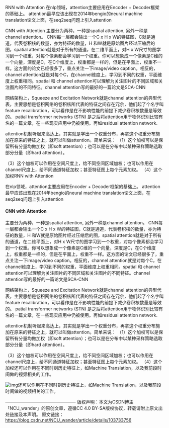 RNN with Attention
在nlp领域，attention主要应用在Encoder + Decoder框架的基础上。
attention最早应该出现在2014年bengio的neural machine translation论文上面，在seq2seq问题上引入attention

CNN with Attention
主要分为两种，一种是spatial attention, 另外一种是channel attention。
CNN每一层都会输出一个C x H x W的特征图，C就是通道，代表卷积核的数量，亦为特征的数量，H 和W就是原始图片经过压缩后的图，spatial attention就是对于所有的通道，在二维平面上，对H x W尺寸的图学习到一个权重，对每个像素都会学习到一个权重。你可以想象成一个像素是C维的一个向量，深度是C，在C个维度上，权重都是一样的，但是在平面上，权重不一样。这方面的论文已经很多了，重点关注一下image/video caption。相反的，channel attention就是对每个C，在channel维度上，学习到不同的权重，平面维度上权重相同。spatial 和 channel attention可以理解为关注图片的不同区域和关注图片的不同特征。channel attention写的最好的一篇论文是SCA-CNN

网络架构上，Squeeze and Excitation Network就是channel attention的典型代表，主要思想是卷积网络的卷积核所代表的特征之间存在冗余，他们起了个名字叫feature recalibration，可以看作是在不影响性能的前提下减少卷积核数量是等效的。
patial transformer networks (STN) 是之后将attention用于物体识别比较有名的一篇文章，在一些现实应用中仍被使用。再如residual attention network.

attention机制听起来高达上，其实就是学出一个权重分布，再拿这个权重分布施加在原来的特征之上，就可以叫做attention。简单来说：
（1）这个加权可以是保留所有分量均做加权（即soft attention）；也可以是在分布中以某种采样策略选取部分分量（即hard attention）。

（3）这个加权可以作用在空间尺度上，给不同空间区域加权；也可以作用在channel尺度上，给不同通道特征加权；甚至特征图上每个元素加权。
（4）这个加权RNN with Attention

在nlp领域，attention主要应用在Encoder + Decoder框架的基础上。
attention最早应该出现在2014年bengio的neural machine translation论文上面，在seq2seq问题上引入attention

#### CNN with Attention

主要分为两种，一种是spatial attention, 另外一种是channel attention。
CNN每一层都会输出一个C x H x W的特征图，C就是通道，代表卷积核的数量，亦为特征的数量，H 和W就是原始图片经过压缩后的图，spatial attention就是对于所有的通道，在二维平面上，对H x W尺寸的图学习到一个权重，对每个像素都会学习到一个权重。你可以想象成一个像素是C维的一个向量，深度是C，在C个维度上，权重都是一样的，但是在平面上，权重不一样。这方面的论文已经很多了，重点关注一下image/video caption。相反的，channel attention就是对每个C，在channel维度上，学习到不同的权重，平面维度上权重相同。spatial 和 channel attention可以理解为关注图片的不同区域和关注图片的不同特征。channel attention写的最好的一篇论文是SCA-CNN

网络架构上，Squeeze and Excitation Network就是channel attention的典型代表，主要思想是卷积网络的卷积核所代表的特征之间存在冗余，他们起了个名字叫feature recalibration，可以看作是在不影响性能的前提下减少卷积核数量是等效的。
patial transformer networks (STN) 是之后将attention用于物体识别比较有名的一篇文章，在一些现实应用中仍被使用。再如residual attention network.

attention机制听起来高达上，其实就是学出一个权重分布，再拿这个权重分布施加在原来的特征之上，就可以叫做attention。简单来说：
（1）这个加权可以是保留所有分量均做加权（即soft attention）；也可以是在分布中以某种采样策略选取部分分量（即hard attention）。

（3）这个加权可以作用在空间尺度上，给不同空间区域加权；也可以作用在channel尺度上，给不同通道特征加权；甚至特征图上每个元素加权。
（4）这个加权还可以作用在不同时刻历史特征上，如Machine Translation，以及我前段时间做的视频相关的工作。

![img](https://img-blog.csdnimg.cn/20191227160457166.png)还可以作用在不同时刻历史特征上，如Machine Translation，以及我前段时间做的视频相关的工作。

————————————————
版权声明：本文为CSDN博主「NCU_wander」的原创文章，遵循CC 4.0 BY-SA版权协议，转载请附上原文出处链接及本声明。
原文链接：https://blog.csdn.net/NCU_wander/article/details/103733756